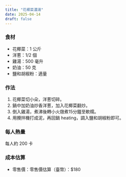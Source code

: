 ```yaml
---
title: "花椰菜濃湯"
date: 2025-04-14
draft: false
---
```


### 食材

- 花椰菜：1 公斤
- 洋蔥：1/2 個
- 雞湯：500 毫升
- 奶油：50 克
- 鹽和胡椒粉：適量

### 作法

1. 花椰菜切小朵，洋蔥切碎。
2. 鍋中加奶油炒香洋蔥，加入花椰菜翻炒。
3. 倒入雞湯，煮沸後轉小火燉煮15分鐘至軟糯。
4. 用攪拌機打成泥，再回鍋 heating，調入鹽和胡椒粉即可。

### 每人熱量  
每人約 200 卡

### 成本估算
- 零售價：零售價估算（臺幣）：$180
